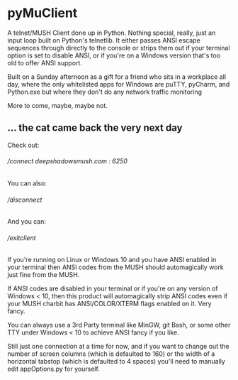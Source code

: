 # pyMuClient

A telnet/MUSH Client done up in Python.  Nothing special, really, just an input loop built on Python's telnetlib.  It either passes ANSI escape sequences through 
directly to the console or strips them out if your terminal option is set to disable ANSI, or if you're on a Windows version that's too old to offer ANSI support.

Built on a Sunday afternoon as a gift for a friend who sits in a workplace all day, where the only whitelisted apps for WIndows are puTTY, pyCharm, and Python.exe 
but where they don't do any network traffic monitoring

More to come, maybe, maybe not.  

## ... the cat came back the very next day


Check out:

###### /connect deepshadowsmush.com : 6250

You can also:

###### /disconnect

And you can:

###### /exitclient

If you're running on Linux or Windows 10 and you have ANSI enabled in your terminal then ANSI codes from the MUSH should automagically work just fine from the MUSH.

If ANSI codes are disabled in your terminal or if you're on any version of Windows < 10, then this product will automagically strip ANSI codes even if your MUSH 
charbit has ANSI/COLOR/XTERM flags enabled on it.  Very fancy.

You can always use a 3rd Party terminal like MinGW, git Bash, or some other TTY under Windows < 10 to achieve ANSI fancy if you like.

Still just one connection at a time for now, and if you want to change out the number of screen columns (which is defaulted to 160) or the width of a horizontal 
tabstop (which is defaulted to 4 spaces) you'll need to manually edit appOptions.py for yourself.